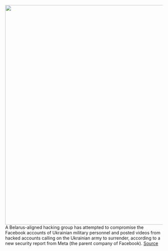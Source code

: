 <img src='https://cdn.vox-cdn.com/thumbor/SHlzqDpIXP9YMqNsO-IB19dofRc=/0x0:2040x1360/1200x800/filters:focal(857x517:1183x843)/cdn.vox-cdn.com/uploads/chorus_image/image/70720567/acastro_211101_1777_meta_0003.0.jpg' width='700px' /><br/>
A Belarus-aligned hacking group has attempted to compromise the Facebook accounts of Ukrainian military personnel and posted videos from hacked accounts calling on the Ukrainian army to surrender, according to a new security report from Meta (the parent company of Facebook).
<a href='https://www.theverge.com/2022/4/7/23013983/fake-ukrainian-surrender-messages-meta-threat-report'> Source <a/>